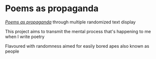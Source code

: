 # Poems as propaganda

[*Poems as propaganda*](http://anima.osklau.art) through multiple randomized text display

This project aims to transmit the mental process that's happening to me when I write poetry

Flavoured with randomness aimed for easily bored apes also known as people
